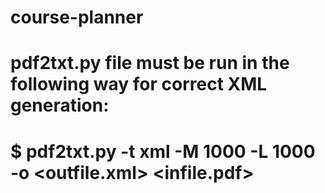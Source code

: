 # course-planner

# pdf2txt.py file must be run in the following way for correct XML generation:
#   $ pdf2txt.py -t xml -M 1000 -L 1000 -o <outfile.xml> <infile.pdf>

